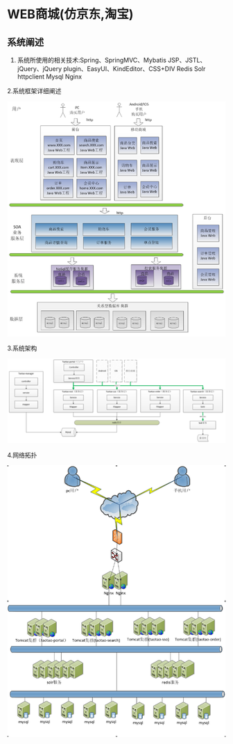 # WEB商城(仿京东,淘宝)
## 系统阐述
1.	系统所使用的相关技术:Spring、SpringMVC、Mybatis
  JSP、JSTL、jQuery、jQuery plugin、EasyUI、KindEditor、CSS+DIV  Redis Solr
  httpclient Mysql Nginx
  
2.系统框架详细阐述

![image](https://github.com/XFbing/H-WebShop/raw/master/01.jpg)

3.系统架构

![image](https://github.com/XFbing/H-WebShop/raw/master/02.jpg)


4.网络拓扑

![image](https://github.com/XFbing/H-WebShop/raw/master/03.jpg)
